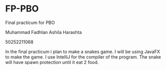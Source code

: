 # FP-PBO
Final practicum for PBO 

Muhammad Fadhlan Ashila Harashta

50252211068

In the final practicum i plan to make a snakes game. I will be using JavaFX to make the game. I use IntelliJ for the compiler of the program.
The snake will have spawn protection until it eat 2 food.
